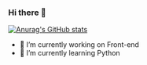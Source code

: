### Hi there 👋

[![Anurag's GitHub stats](https://github-readme-stats.vercel.app/api?username=FelipeDevMelo
)](https://github.com/anuraghazra/github-readme-stats)
- 🔭 I’m currently working on Front-end
- 🌱 I’m currently learning Python

